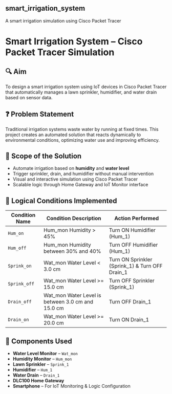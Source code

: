 ## smart_irrigation_system
A smart irrigation simulation using Cisco Packet Tracer

# Smart Irrigation System – Cisco Packet Tracer Simulation

## 🔍 Aim
To design a smart irrigation system using IoT devices in Cisco Packet Tracer that automatically manages a lawn sprinkler, humidifier, and water drain based on sensor data.

## ❓ Problem Statement
Traditional irrigation systems waste water by running at fixed times. This project creates an automated solution that reacts dynamically to environmental conditions, optimizing water use and improving efficiency.

## 🎯 Scope of the Solution
- Automate irrigation based on **humidity** and **water level**
- Trigger sprinkler, drain, and humidifier without manual intervention
- Visual and interactive simulation using Cisco Packet Tracer
- Scalable logic through Home Gateway and IoT Monitor interface

## 🧠 Logical Conditions Implemented

| Condition Name   | Condition Description                                      | Action Performed            |
|------------------|------------------------------------------------------------|-----------------------------|
| `Hum_on`         | Hum_mon Humidity > 45%                                     | Turn ON Humidifier (Hum_1) |
| `Hum_off`        | Hum_mon Humidity between 30% and 40%                       | Turn OFF Humidifier (Hum_1)|
| `Sprink_on`      | Wat_mon Water Level < 3.0 cm                               | Turn ON Sprinkler (Sprink_1) & Turn OFF Drain_1 |
| `Sprink_off`     | Wat_mon Water Level >= 15.0 cm                             | Turn OFF Sprinkler (Sprink_1) |
| `Drain_off`      | Wat_mon Water Level is between 3.0 cm and 15.0 cm          | Turn OFF Drain_1            |
| `Drain_on`       | Wat_mon Water Level >= 20.0 cm                             | Turn ON Drain_1             |

## 🧱 Components Used

- **Water Level Monitor** – `Wat_mon`
- **Humidity Monitor** – `Hum_mon`
- **Lawn Sprinkler** – `Sprink_1`
- **Humidifier** – `Hum_1`
- **Water Drain** – `Drain_1`
- **DLC100 Home Gateway**
- **Smartphone** – For IoT Monitoring & Logic Configuration
